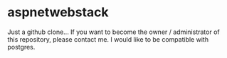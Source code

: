 # aspnetwebstack
Just a github clone... If you want to become the owner / administrator of this repository, please contact me.
I would like to be compatible with postgres.
